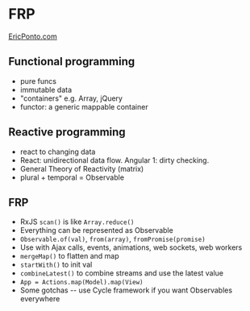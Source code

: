 # FRP

[EricPonto.com](https://www.ericponto.com/)

## Functional programming

* pure funcs
* immutable data
* "containers" e.g. Array, jQuery
* functor: a generic mappable container

## Reactive programming

* react to changing data
* React: unidirectional data flow. Angular 1: dirty checking.
* General Theory of Reactivity (matrix)
* plural + temporal = Observable

## FRP

* RxJS `scan()` is like `Array.reduce()`
* Everything can be represented as Observable
* `Observable.of(val)`, `from(array)`, `fromPromise(promise)`
* Use with Ajax calls, events, animations, web sockets, web workers
* `mergeMap()` to flatten and map
* `startWith()` to init val
* `combineLatest()` to combine streams and use the latest value
* `App = Actions.map(Model).map(View)`
* Some gotchas -- use Cycle framework if you want Observables everywhere
